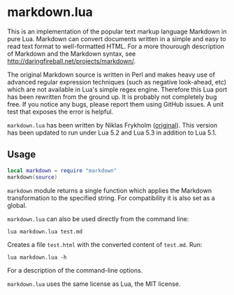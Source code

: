 # markdown.lua

This is an implementation of the popular text markup language Markdown in pure Lua.
Markdown can convert documents written in a simple and easy to read text format
to well-formatted HTML. For a more thourough description of Markdown and the Markdown
syntax, see http://daringfireball.net/projects/markdown/.

The original Markdown source is written in Perl and makes heavy use of advanced
regular expression techniques (such as negative look-ahead, etc) which are not available
in Lua's simple regex engine. Therefore this Lua port has been rewritten from the ground
up. It is probably not completely bug free. If you notice any bugs, please report them using
GitHub issues. A unit test that exposes the error is helpful.

`markdown.lua` has been written by Niklas Frykholm ([original](http://www.frykholm.se/files/markdown.lua)).
This version has been updated to run under Lua 5.2 and Lua 5.3 in addition to Lua 5.1.

## Usage

```lua
local markdown = require "markdown"
markdown(source)
```

`markdown` module returns a single function which applies the Markdown transformation to the
specified string. For compatibility it is also set as a global.

`markdown.lua` can also be used directly from the command line:

```
lua markdown.lua test.md
```

Creates a file `test.html` with the converted content of `test.md`. Run:

```
lua markdown.lua -h
```

For a description of the command-line options.

`markdown.lua` uses the same license as Lua, the MIT license.
